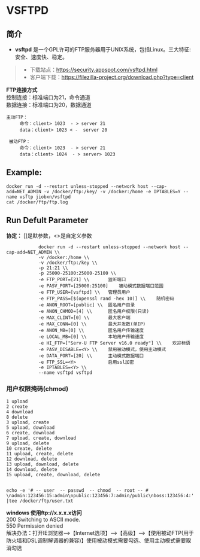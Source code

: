 VSFTPD
===
## 简介
* **vsftpd** 是一个GPL许可的FTP服务器用于UNIX系统，包括Linux。三大特征:安全、速度快、稳定。
> * 下载站点：https://security.appspot.com/vsftpd.html
> * 客户端下载：https://filezilla-project.org/download.php?type=client

**FTP连接方式**  
控制连接：标准端口为21，命令通道  
数据连接：标准端口为20，数据通道  

    主动FTP：
         命令：client> 1023  - > server 21  
         data：client> 1023 < -  server 20  

     被动FTP：  
         命令：client> 1023  - > server 21  
         data：client> 1024  - > server> 1023  


## Example:

    docker run -d --restart unless-stopped --network host --cap-add=NET_ADMIN -v /docker/ftp:/key/ -v /docker:/home -e IPTABLES=Y --name vsftp jiobxn/vsftpd
    cat /docker/ftp/ftp.log


## Run Defult Parameter
**协定：** []是默参数，<>是自定义参数

				docker run -d --restart unless-stopped --network host --cap-add=NET_ADMIN \\
				-v /docker:/home \\
				-v /docker/ftp:/key \\
				-p 21:21 \\
				-p 25000-25100:25000-25100 \\
				-e FTP_PORT=[21] \\       监听端口
				-e PASV_PORT=[25000:25100]    被动模式数据端口范围
				-e FTP_USER=[vsftpd] \\   管理员用户
				-e FTP_PASS=[$(openssl rand -hex 10)] \\    随机密码
				-e ANON_ROOT=[public] \\  匿名用户目录
				-e ANON_CHMOD=[4] \\      匿名用户权限(只读)
				-e MAX_CLINT=[0] \\       最大客户端
				-e MAX_CONN=[0] \\        最大并发数(单IP)
				-e ANON_MB=[0] \\         匿名用户传输速度
				-e LOCAL_MB=[0] \\        本地用户传输速度
				-e HI_FTP=["Serv-U FTP Server v16.0 ready"] \\    欢迎标语
				-e PASV_DISABLE=<Y> \\    禁用被动模式，使用主动模式
				-e DATA_PORT=[20] \\      主动模式数据端口
				-e FTP_SSL=<Y>            启用ssl加密
				-e IPTABLES=<Y> \\
				--name vsftpd vsftpd
	

### 用户权限掩码(chmod)
  
	1 upload
	2 create
	4 download
	8 delete
	3 upload, create
	5 upload, download
	6 create, download
	7 upload, create, download
	9 upload, delete
	10 create, delete
	11 upload, create, delete
	12 download, delete
	13 upload, download, delete
	14 download, delete
	15 upload, create, download, delete


	echo -e '# -- user  -- passwd  -- chmod  -- root -- # \nadmin:123456:15:admin\npublic:123456:7:admin/public\nboss:123456:4:' |tee /docker/ftp/user.txt


**windows 使用ftp://x.x.x.x访问**  
200 Switching to ASCII mode.  
550 Permission denied  
解决办法：打开IE浏览器-->【Internet选项】-->【高级】-->【使用被动FTP(用于防火墙和DSL调制解调器的兼容)】使用被动模式需要勾选、使用主动模式需要取消勾选

